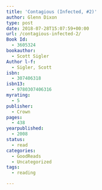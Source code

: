 ```yaml
---
title: 'Contagious (Infected, #2)'
author: Glenn Dixon
type: post
date: 2018-07-28T15:07:59+00:00
url: /contagious-infected-2/
Book Id:
  - 3605324
bookauthor:
  - Scott Sigler
Author l-f:
  - Sigler, Scott
isbn:
  - 307406318
isbn13:
  - 9780307406316
myrating:
  - 5
publisher:
  - Crown
pages:
  - 438
yearpublished:
  - 2008
status:
  - read
categories:
  - GoodReads
  - Uncategorized
tags:
  - reading

---
```

